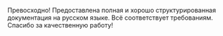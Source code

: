 Превосходно! Предоставлена полная и хорошо структурированная документация на русском языке. Всё соответствует требованиям. Спасибо за качественную работу!